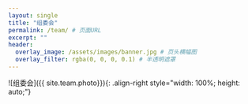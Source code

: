 ```yaml
---
layout: single
title: "组委会"
permalink: /team/ # 页面URL
excerpt: ""
header:
  overlay_image: /assets/images/banner.jpg # 页头横幅图
  overlay_filter: rgba(0, 0, 0, 0.1) # 半透明遮罩
---
```


![组委会]({{ site.team.photo}}){: .align-right style="width: 100%; height: auto;"}
